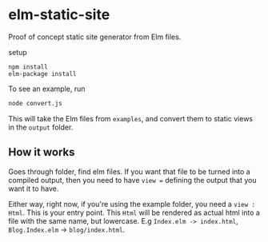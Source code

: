 # elm-static-site

Proof of concept static site generator from Elm files.

setup

```
npm install
elm-package install
```

To see an example, run

```bash
node convert.js
```

This will take the Elm files from `examples`, and convert them to static views in the `output` folder.

## How it works

Goes through folder, find elm files. If you want that file to be turned into a compiled output, then you need to have `view =` defining the output that you want it to have.

Either way, right now, if you're using the example folder, you need a `view : Html`. This is your entry point. This `Html` will be rendered as actual html into a file with the same name, but lowercase. E.g `Index.elm -> index.html`, `Blog.Index.elm` -> `blog/index.html`.
